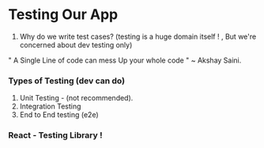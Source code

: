 # Testing Our App

1. Why do we write test cases?
 (testing is a huge domain itself ! , But we're concerned about dev testing only)


" A Single Line of code can mess Up your whole code " ~ Akshay Saini.



### Types of Testing (dev can do)
1. Unit Testing - (not recommended).
2. Integration Testing 
3. End to End testing (e2e)

### React - Testing Library ! 